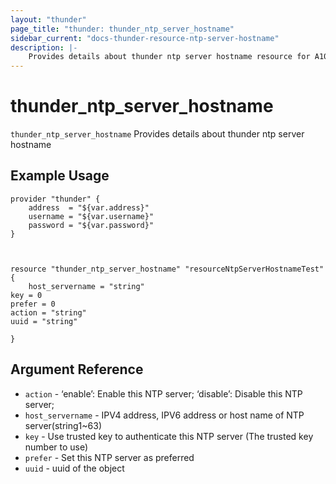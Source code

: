 ```yaml
---
layout: "thunder"
page_title: "thunder: thunder_ntp_server_hostname"
sidebar_current: "docs-thunder-resource-ntp-server-hostname"
description: |-
	Provides details about thunder ntp server hostname resource for A10
---
```


# thunder\_ntp\_server\_hostname

`thunder_ntp_server_hostname` Provides details about thunder ntp server hostname
## Example Usage


```hcl
provider "thunder" {
    address  = "${var.address}"
    username = "${var.username}"  
    password = "${var.password}"
}



resource "thunder_ntp_server_hostname" "resourceNtpServerHostnameTest" {
	host_servername = "string"
key = 0
prefer = 0
action = "string"
uuid = "string"
 
}

```

## Argument Reference

* `action` - ‘enable’: Enable this NTP server; ‘disable’: Disable this NTP server;
* `host_servername` - IPV4 address, IPV6 address or host name of NTP server(string1~63)
* `key` - Use trusted key to authenticate this NTP server (The trusted key number to use)
* `prefer` - Set this NTP server as preferred
* `uuid` - uuid of the object


